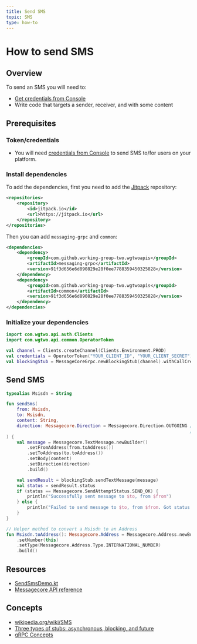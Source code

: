 ```yaml
---
title: Send SMS
topic: SMS
type: how-to
---
```


# How to send SMS

## Overview

To send an SMS you will need to:
* [Get credentials from Console](https://console.wgtwo.com/api-keys-redirect)
* Write code that targets a sender, receiver, and with some content

## Prerequisites

### Token/credentials
* You will need [credentials from Console](https://console.wgtwo.com/api-keys-redirect) to send SMS to/for users on your platform.

### Install dependencies

To add the dependencies, first you need to add the [Jitpack](https://jitpack.io) repository:
```xml
<repositories>
    <repository>
        <id>jitpack.io</id>
        <url>https://jitpack.io</url>
    </repository>
</repositories>
```

Then you can add `messaging-grpc` and `common`:

```xml
<dependencies>
    <dependency>
        <groupId>com.github.working-group-two.wgtwoapis</groupId>
        <artifactId>messaging-grpc</artifactId>
        <version>91f3d656e6d890829e28f0ee7788359450325828</version>
    </dependency>
    <dependency>
        <groupId>com.github.working-group-two.wgtwoapis</groupId>
        <artifactId>common</artifactId>
        <version>91f3d656e6d890829e28f0ee7788359450325828</version>
    </dependency>
</dependencies>
```

### Initialize your dependencies
```kotlin
import com.wgtwo.api.auth.Clients
import com.wgtwo.api.common.OperatorToken

val channel = Clients.createChannel(Clients.Environment.PROD)
val credentials = OperatorToken("YOUR_CLIENT_ID", "YOUR_CLIENT_SECRET")
val blockingStub = MessageCoreGrpc.newBlockingStub(channel).withCallCredentials(credentials)
```

## Send SMS
```kotlin
typealias Msisdn = String

fun sendSms(
    from: Msisdn,
    to: Msisdn,
    content: String,
    direction: Messagecore.Direction = Messagecore.Direction.OUTGOING // `OUTGOING` for sending from a subscriber
                                                                      // `INCOMING` to send directly to a subscriber, without anyone actually sending the SMS
) {
    val message = Messagecore.TextMessage.newBuilder()
        .setFromAddress(from.toAddress())
        .setToAddress(to.toAddress())
        .setBody(content)
        .setDirection(direction)
        .build()

    val sendResult = blockingStub.sendTextMessage(message)
    val status = sendResult.status
    if (status == Messagecore.SendAttemptStatus.SEND_OK) {
        println("Successfully sent message to $to, from $from")
    } else {
        println("Failed to send message to $to, from $from. Got status: $status. Description: ${sendResult.description}")
    }
}

// Helper method to convert a Msisdn to an Address
fun Msisdn.toAddress(): Messagecore.Address = Messagecore.Address.newBuilder()
    .setNumber(this)
    .setType(Messagecore.Address.Type.INTERNATIONAL_NUMBER)
    .build()
```

## Resources
* [SendSmsDemo.kt](https://github.com/working-group-two/wgtwo-kotlin-code-snippets/blob/master/src/main/kotlin/com/wgtwo/example/sendsms/SendSmsDemo.kt)
* [Messagecore API reference](https://github.com/working-group-two/wgtwoapis/blob/master/wgtwo/messaging/messagecore.proto)

## Concepts
* [wikipedia.org/wiki/SMS](https://en.wikipedia.org/wiki/SMS)
* [Three types of stubs: asynchronous, blocking, and future](https://grpc.io/docs/reference/java/generated-code/)
* [gRPC Concepts](https://grpc.io/docs/guides/concepts/)
